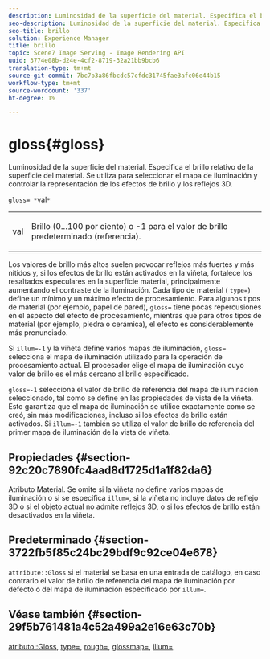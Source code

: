 ```yaml
---
description: Luminosidad de la superficie del material. Especifica el brillo relativo de la superficie del material. Se utiliza para seleccionar el mapa de iluminación y controlar la representación de los efectos de brillo y los reflejos 3D.
seo-description: Luminosidad de la superficie del material. Especifica el brillo relativo de la superficie del material. Se utiliza para seleccionar el mapa de iluminación y controlar la representación de los efectos de brillo y los reflejos 3D.
seo-title: brillo
solution: Experience Manager
title: brillo
topic: Scene7 Image Serving - Image Rendering API
uuid: 3774e08b-d24e-4cf2-8719-32a21bb9bcb6
translation-type: tm+mt
source-git-commit: 7bc7b3a86fbcdc57cfdc31745fae3afc06e44b15
workflow-type: tm+mt
source-wordcount: '337'
ht-degree: 1%

---
```



# gloss{#gloss}

Luminosidad de la superficie del material. Especifica el brillo relativo de la superficie del material. Se utiliza para seleccionar el mapa de iluminación y controlar la representación de los efectos de brillo y los reflejos 3D.

`gloss= *`val`*`

<table id="simpletable_82166CA080AD401180404462FB2407D7"> 
 <tr class="strow"> 
  <td class="stentry"> <p><span class="codeph"> <span class="varname"> val</span> </span> </p></td> 
  <td class="stentry"> <p>Brillo (0...100 por ciento) o -1 para el valor de brillo predeterminado (referencia). </p></td> 
 </tr> 
</table>

Los valores de brillo más altos suelen provocar reflejos más fuertes y más nítidos y, si los efectos de brillo están activados en la viñeta, fortalece los resaltados especulares en la superficie material, principalmente aumentando el contraste de la iluminación. Cada tipo de material ( `type=`) define un mínimo y un máximo efecto de procesamiento. Para algunos tipos de material (por ejemplo, papel de pared), `gloss=` tiene pocas repercusiones en el aspecto del efecto de procesamiento, mientras que para otros tipos de material (por ejemplo, piedra o cerámica), el efecto es considerablemente más pronunciado.

Si `illum=-1` y la viñeta define varios mapas de iluminación, `gloss=` selecciona el mapa de iluminación utilizado para la operación de procesamiento actual. El procesador elige el mapa de iluminación cuyo valor de brillo es el más cercano al brillo especificado.

`gloss=-1` selecciona el valor de brillo de referencia del mapa de iluminación seleccionado, tal como se define en las propiedades de vista de la viñeta. Esto garantiza que el mapa de iluminación se utilice exactamente como se creó, sin más modificaciones, incluso si los efectos de brillo están activados. Si `illum=-1` también se utiliza el valor de brillo de referencia del primer mapa de iluminación de la vista de viñeta.

## Propiedades {#section-92c20c7890fc4aad8d1725d1a1f82da6}

Atributo Material. Se omite si la viñeta no define varios mapas de iluminación o si se especifica `illum=`, si la viñeta no incluye datos de reflejo 3D o si el objeto actual no admite reflejos 3D, o si los efectos de brillo están desactivados en la viñeta.

## Predeterminado {#section-3722fb5f85c24bc29bdf9c92ce04e678}

`attribute::Gloss` si el material se basa en una entrada de catálogo, en caso contrario el valor de brillo de referencia del mapa de iluminación por defecto o del mapa de iluminación especificado por  `illum=`.

## Véase también {#section-29f5b761481a4c52a499a2e16e63c70b}

[atributo::Gloss](../../../../../ir-api/material-cat/image-rendering-api-ref/c-ir-material-catalog/c-ir-material-data-reference/r-ir-cat-gloss.md#reference-5277f62a67e2408ab94699aa712f1eeb),  [type=](../../../../../ir-api/http-protocol/image-rendering-api-ref/c-ir-http-protocol-ref/c-ir-http-protocol-command-reference/r-ir-http-type.md#reference-128c7de89e2d46838019b560f3f84a35),  [rough=](../../../../../ir-api/http-protocol/image-rendering-api-ref/c-ir-http-protocol-ref/c-ir-http-protocol-command-reference/r-ir-rough.md#reference-00add846b09f4dc39420bda1ca414180),  [glossmap=](../../../../../ir-api/http-protocol/image-rendering-api-ref/c-ir-http-protocol-ref/c-ir-http-protocol-command-reference/r-ir-glossmap.md#reference-99940148ae6a401482b2d03c68530f3a),  [illum=](../../../../../ir-api/http-protocol/image-rendering-api-ref/c-ir-http-protocol-ref/c-ir-http-protocol-command-reference/r-ir-http-illum.md#reference-8efe483a30684022bfe711eb73efbee6)
